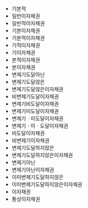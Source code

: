 - 기본적
- 일반이자채권
- 일반적이자채권
- 기본이자채권
- 기본적이자채권
- 기적이자채권
- 기이자채권
- 본적이자채권
- 본이자채권
- 변제기도달아닌
- 변제기도달않은
- 변제기도달않은이자채권
- 비변제기도달이자채권
- 변제기비도달이자채권
- 변제기미도달이자채권
- 변제기ㆍ미도달이자채권
- 변제기ㆍ미ㆍ도달이자채권
- 비도달이자채권
- 비변제기이자채권
- 변제기도달하지않은
- 변제기도달하지않은이자채권
- 변제기아닌
- 변제기아닌이자채권
- 이미변제기도달하지않은
- 이미변제기도달하지않은이자채권
- 이자채권
- 통상이자채권
